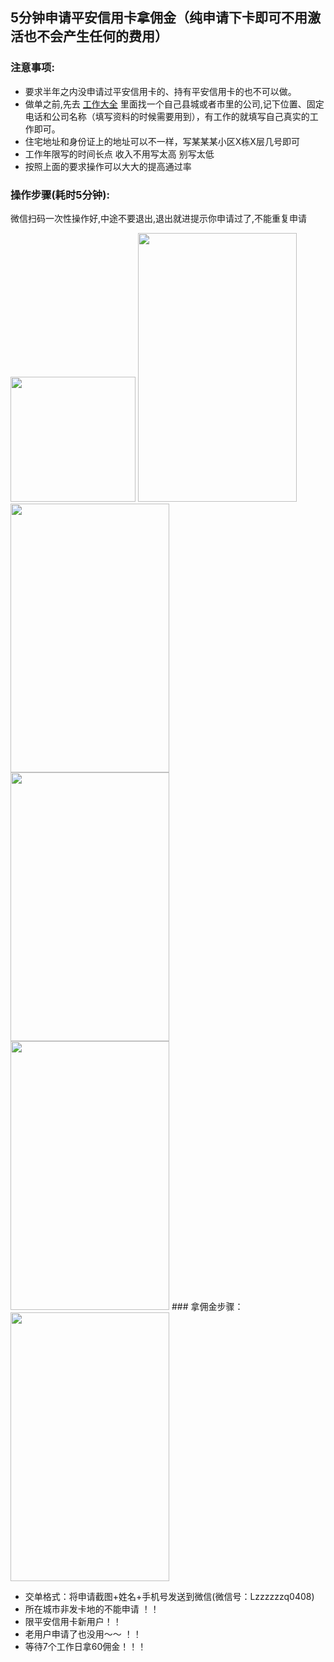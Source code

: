 ## 5分钟申请平安信用卡拿佣金（纯申请下卡即可不用激活也不会产生任何的费用）
### 注意事项:
* 要求半年之内没申请过平安信用卡的、持有平安信用卡的也不可以做。
* 做单之前,先去 [工作大全](http://shop.99114.com/?from=singlemessage&isappinstalled=0) 里面找一个自己县城或者市里的公司,记下位置、固定电话和公司名称（填写资料的时候需要用到），有工作的就填写自己真实的工作即可。
* 住宅地址和身份证上的地址可以不一样，写某某某小区X栋X层几号即可
* 工作年限写的时间长点 收入不用写太高 别写太低
* 按照上面的要求操作可以大大的提高通过率


### 操作步骤(耗时5分钟):
微信扫码一次性操作好,中途不要退出,退出就进提示你申请过了,不能重复申请

<img src="http://m.qpic.cn/psb?/V136jZEC1zMlyg/g9B1evFyCI4qdVRjwTrh2BZqBOKQh6eBxuASNNuUWoU!/b/dDABAAAAAAAA&bo=.AP8AwAAAAARBzQ!&rf=viewer_4" height="200" width="200">
<img src="http://m.qpic.cn/psb?/V136jZEC1zMlyg/26w1a7md63qfBNn5MauR2bQwbg0lpven25QoGqdzWro!/b/dDABAAAAAAAA&bo=*gCTAQAAAAADB04!&rf=viewer_4" height="430" width="254">
<img src="http://m.qpic.cn/psb?/V136jZEC1zMlyg/*Jjo*.gcn*wbgeNCuYKsGuoyevf*vZE7.YXhQSexOsg!/b/dDMBAAAAAAAA&bo=yABgAQAAAAADF5s!&rf=viewer_4" height="430" width="254">
<img src="http://m.qpic.cn/psb?/V136jZEC1zMlyg/F2KQkooP.9JrT0a7FkK.4DA4eI88MuOL6U*sCQ6dyd0!/b/dDMBAAAAAAAA&bo=zQBmAQAAAAADF5g!&rf=viewer_4" height="430" width="254">
<img src="http://m.qpic.cn/psb?/V136jZEC1zMlyg/I1wF1F8CZcAEVN9ehn4UZXSX5T0i2q*f*T1EcIP7VlA!/b/dGEBAAAAAAAA&bo=7wCpAQAAAAADF3U!&rf=viewer_4" height="430" width="254">
### 拿佣金步骤：
<img src="http://m.qpic.cn/psb?/V136jZEC1zMlyg/iUI3sAbOovfb7n4YvqQ6qaOrp6jXYF3Uxp2ocI1uzSY!/b/dDABAAAAAAAA&bo=BQHMAQAAAAADF*s!&rf=viewer_4" height="430" width="254">

* 交单格式：将申请截图+姓名+手机号发送到微信(微信号：Lzzzzzzq0408)
* 所在城市非发卡地的不能申请 ！！
* 限平安信用卡新用户！！
* 老用户申请了也没用～～ ！！
* 等待7个工作日拿60佣金！！！